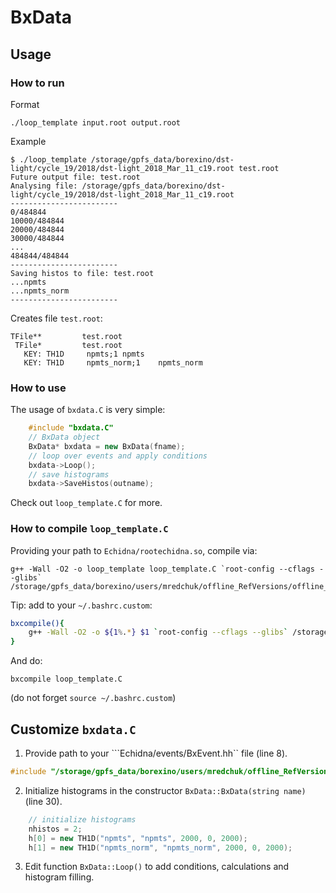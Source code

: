 # BxData

## Usage

### How to run

Format

```console
./loop_template input.root output.root
```

Example

```console
$ ./loop_template /storage/gpfs_data/borexino/dst-light/cycle_19/2018/dst-light_2018_Mar_11_c19.root test.root
Future output file: test.root
Analysing file: /storage/gpfs_data/borexino/dst-light/cycle_19/2018/dst-light_2018_Mar_11_c19.root
------------------------
0/484844
10000/484844
20000/484844
30000/484844
...
484844/484844
------------------------
Saving histos to file: test.root
...npmts
...npmts_norm
------------------------
```

Creates file ```test.root```:

```console
TFile**         test.root
 TFile*         test.root
   KEY: TH1D     npmts;1 npmts
   KEY: TH1D     npmts_norm;1    npmts_norm
```

### How to use

The usage of ```bxdata.C``` is very simple:

```c++
    #include "bxdata.C"
    // BxData object
    BxData* bxdata = new BxData(fname);
    // loop over events and apply conditions
    bxdata->Loop();
    // save histograms
    bxdata->SaveHistos(outname);
```    

Check out ```loop_template.C``` for more.


### How to compile ```loop_template.C```

Providing your path to ```Echidna/rootechidna.so```, compile via:

```console
g++ -Wall -O2 -o loop_template loop_template.C `root-config --cflags --glibs` /storage/gpfs_data/borexino/users/mredchuk/offline_RefVersions/offline_c19/Echidna/rootechidna.so;
```

Tip: add to your ```~/.bashrc.custom```:

```bash
bxcompile(){
	g++ -Wall -O2 -o ${1%.*} $1 `root-config --cflags --glibs` /storage/gpfs_data/borexino/users/mredchuk/offline_RefVersions/offline_c19/Echidna/rootechidna.so;
}
```

And do:

```console
bxcompile loop_template.C
```

(do not forget ```source ~/.bashrc.custom```)


## Customize ```bxdata.C```

1. Provide path to your ```Echidna/events/BxEvent.hh`` file (line 8).

```c++
#include "/storage/gpfs_data/borexino/users/mredchuk/offline_RefVersions/offline_c19/Echidna/event/BxEvent.hh"
```

2. Initialize histograms in the constructor ```BxData::BxData(string name)``` (line 30).

```c++
    // initialize histograms
    nhistos = 2;
    h[0] = new TH1D("npmts", "npmts", 2000, 0, 2000);
    h[1] = new TH1D("npmts_norm", "npmts_norm", 2000, 0, 2000);
```    


3. Edit function ```BxData::Loop()``` to add conditions, calculations and histogram filling.



